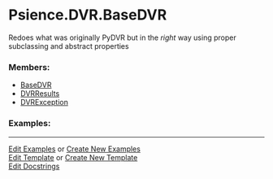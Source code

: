 # <a id="Psience.DVR.BaseDVR">Psience.DVR.BaseDVR</a>
    
Redoes what was originally PyDVR but in the _right_ way using proper subclassing and abstract properties

### Members:

  - [BaseDVR](BaseDVR/BaseDVR.md)
  - [DVRResults](BaseDVR/DVRResults.md)
  - [DVRException](BaseDVR/DVRException.md)

### Examples:



___

[Edit Examples](https://github.com/McCoyGroup/Psience/edit/edit/ci/examples/ci/docs/Psience/DVR/BaseDVR.md) or 
[Create New Examples](https://github.com/McCoyGroup/Psience/new/edit/?filename=ci/examples/ci/docs/Psience/DVR/BaseDVR.md) <br/>
[Edit Template](https://github.com/McCoyGroup/Psience/edit/edit/ci/docs/ci/docs/Psience/DVR/BaseDVR.md) or 
[Create New Template](https://github.com/McCoyGroup/Psience/new/edit/?filename=ci/docs/templates/ci/docs/Psience/DVR/BaseDVR.md) <br/>
[Edit Docstrings](https://github.com/McCoyGroup/Psience/edit/edit/DVR/BaseDVR/__init__.py?message=Update%20Docs)
